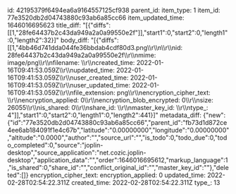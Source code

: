 id: 42195379f6494ea6a9164557125cf938
parent_id: 
item_type: 1
item_id: 77e3520db2d04743880c93ab6a85cc66
item_updated_time: 1646016695623
title_diff: "[{\"diffs\":[[1,\"28fe64437b2c43da949a2a0a99550e2f\"]],\"start1\":0,\"start2\":0,\"length1\":0,\"length2\":32}]"
body_diff: "[{\"diffs\":[[1,\"4bb46d741dda044fe36bbdab4cdf80d3.png\\\r\\\n\\\r\\\nid: 28fe64437b2c43da949a2a0a99550e2f\\\r\\\nmime: image/png\\\r\\\nfilename: \\\r\\\ncreated_time: 2022-01-16T09:41:53.059Z\\\r\\\nupdated_time: 2022-01-16T09:41:53.059Z\\\r\\\nuser_created_time: 2022-01-16T09:41:53.059Z\\\r\\\nuser_updated_time: 2022-01-16T09:41:53.059Z\\\r\\\nfile_extension: png\\\r\\\nencryption_cipher_text: \\\r\\\nencryption_applied: 0\\\r\\\nencryption_blob_encrypted: 0\\\r\\\nsize: 26055\\\r\\\nis_shared: 0\\\r\\\nshare_id: \\\r\\\nmaster_key_id: \\\r\\\ntype_: 4\"]],\"start1\":0,\"start2\":0,\"length1\":0,\"length2\":441}]"
metadata_diff: {"new":{"id":"77e3520db2d04743880c93ab6a85cc66","parent_id":"fb73d1d872ce4ee6ab184091f1e4c67b","latitude":"0.00000000","longitude":"0.00000000","altitude":"0.0000","author":"","source_url":"","is_todo":0,"todo_due":0,"todo_completed":0,"source":"joplin-desktop","source_application":"net.cozic.joplin-desktop","application_data":"","order":1646016695612,"markup_language":1,"is_shared":0,"share_id":"","conflict_original_id":"","master_key_id":""},"deleted":[]}
encryption_cipher_text: 
encryption_applied: 0
updated_time: 2022-02-28T02:54:22.311Z
created_time: 2022-02-28T02:54:22.311Z
type_: 13